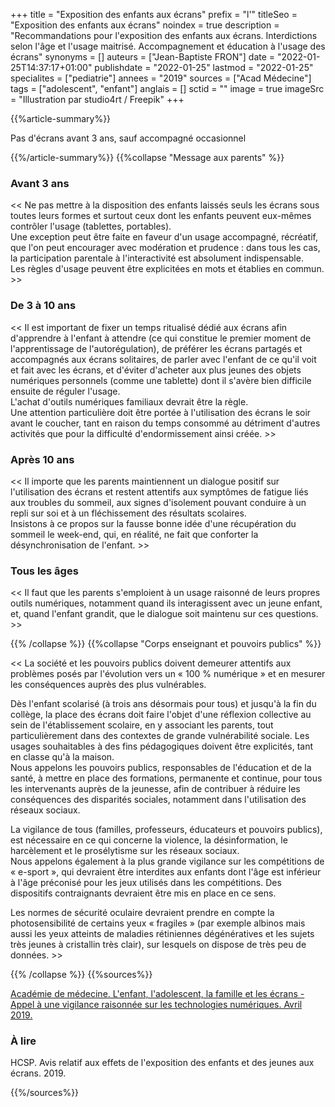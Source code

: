 +++
title = "Exposition des enfants aux écrans"
prefix = "l'"
titleSeo = "Exposition des enfants aux écrans"
noindex = true
description = "Recommandations pour l'exposition des enfants aux écrans. Interdictions selon l'âge et l'usage maitrisé. Accompagnement et éducation à l'usage des écrans"
synonyms = []
auteurs = ["Jean-Baptiste FRON"]
date = "2022-01-25T14:37:17+01:00"
publishdate = "2022-01-25"
lastmod = "2022-01-25"
specialites = ["pediatrie"]
annees = "2019"
sources = ["Acad Médecine"]
tags = ["adolescent", "enfant"]
anglais = []
sctid = ""
image = true
imageSrc = "Illustration par studio4rt / Freepik"
+++

{{%article-summary%}}

Pas d'écrans avant 3 ans, sauf accompagné occasionnel

{{%/article-summary%}}
{{%collapse "Message aux parents" %}}

### Avant 3 ans

<< Ne pas mettre à la disposition des enfants laissés seuls les écrans sous toutes leurs formes et surtout ceux dont les enfants peuvent eux-mêmes contrôler l'usage (tablettes, portables).  
Une exception peut être faite en faveur d'un usage accompagné, récréatif, que l'on peut encourager avec modération et prudence : dans tous les cas, la participation parentale à l'interactivité est absolument indispensable.  
Les règles d'usage peuvent être explicitées en mots et établies en commun. >>

### De 3 à 10 ans

<< Il est important de fixer un temps ritualisé dédié aux écrans afin d'apprendre à l'enfant à attendre (ce qui constitue le premier moment de l'apprentissage de l'autorégulation), de préférer les écrans partagés et accompagnés aux écrans solitaires, de parler avec l'enfant de ce qu'il voit et fait avec les écrans, et d'éviter d'acheter aux plus jeunes des objets numériques personnels (comme une tablette) dont il s'avère bien difficile ensuite de réguler l'usage.  
L'achat d'outils numériques familiaux devrait être la règle.  
Une attention particulière doit être portée à l'utilisation des écrans le soir avant le coucher, tant en raison du temps consommé au détriment d'autres activités que pour la difficulté d'endormissement ainsi créée. >>

### Après 10 ans

<< Il importe que les parents maintiennent un dialogue positif sur l'utilisation des écrans et restent attentifs aux symptômes de fatigue liés aux troubles du sommeil, aux signes d'isolement pouvant conduire à un repli sur soi et à un fléchissement des résultats scolaires.  
Insistons à ce propos sur la fausse bonne idée d'une récupération du sommeil le week-end, qui, en réalité, ne fait que conforter la désynchronisation de l'enfant. >>

### Tous les âges

<< Il faut que les parents s'emploient à un usage raisonné de leurs propres outils numériques, notamment quand ils interagissent avec un jeune enfant, et, quand l'enfant grandit, que le dialogue soit maintenu sur ces questions. >>

{{% /collapse %}}
{{%collapse "Corps enseignant et pouvoirs publics" %}}

<< La société et les pouvoirs publics doivent demeurer attentifs aux problèmes posés par l'évolution vers un « 100 % numérique » et en mesurer les conséquences auprès des plus vulnérables.

Dès l'enfant scolarisé (à trois ans désormais pour tous) et jusqu'à la fin du collège, la place des écrans doit faire l'objet d'une réflexion collective au sein de l'établissement scolaire, en y associant les parents, tout particulièrement dans des contextes de grande vulnérabilité sociale. Les usages souhaitables à des fins pédagogiques doivent être explicités, tant en classe qu'à la maison.  
Nous appelons les pouvoirs publics, responsables de l'éducation et de la santé, à mettre en place des formations, permanente et continue, pour tous les intervenants auprès de la jeunesse, afin de contribuer à réduire les conséquences des disparités sociales, notamment dans l'utilisation des réseaux sociaux.

La vigilance de tous (familles, professeurs, éducateurs et pouvoirs publics), est nécessaire en ce qui concerne la violence, la désinformation, le harcèlement et le prosélytisme sur les réseaux sociaux.  
Nous appelons également à la plus grande vigilance sur les compétitions de « e-sport », qui devraient être interdites aux enfants dont l'âge est inférieur à l'âge préconisé pour les jeux utilisés dans les compétitions. Des dispositifs contraignants devraient être mis en place en ce sens.

Les normes de sécurité oculaire devraient prendre en compte la photosensibilité de certains yeux « fragiles » (par exemple albinos mais aussi les yeux atteints de maladies rétiniennes dégénératives et les sujets très jeunes à cristallin très clair), sur lesquels on dispose de très peu de données. >>

{{% /collapse %}}
{{%sources%}}

[Académie de médecine. L'enfant, l'adolescent, la famille et les écrans - Appel à une vigilance raisonnée sur les technologies numériques. Avril 2019.](https://www.academie-sciences.fr/fr/Rapports-ouvrages-avis-et-recommandations-de-l-Academie/enfant-ecrans-technologies-numeriques.html)

### À lire

HCSP. Avis relatif aux effets de l'exposition des enfants et des jeunes aux écrans. 2019.

{{%/sources%}}
